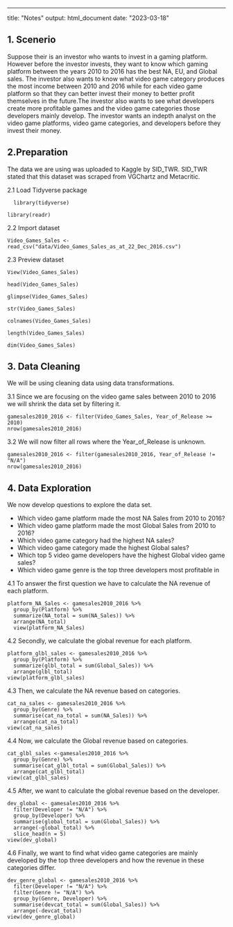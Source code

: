 ---
title: "Notes"
output: html_document
date: "2023-03-18"



## 1. Scenerio
            
Suppose their is an investor who wants to invest in a gaming platform. However before the       investor invests, they want to know which gaming platform between the years 2010 to 2016 has the best NA, EU, and Global sales. The investor also wants to know what video game category produces the most income between 2010 and 2016 while for each video game platform so that they can better invest their money to better profit themselves in the future.The investor also wants to see what developers create more profitable games and the video game categories those developers mainly develop. The investor wants an indepth analyst on the video game platforms, video game categories, and developers before they invest their money. 

## 2.Preparation
  The data we are using was uploaded to Kaggle by SID_TWR. SID_TWR stated that this dataset was      scraped from VGChartz and Metacritic.

2.1 Load Tidyverse package

```#install.packages("Tidyverse")
  library(tidyverse)
```

```{r}
library(readr) 
```


2.2 Import dataset  

```{r}
Video_Games_Sales <- read_csv("data/Video_Games_Sales_as_at_22_Dec_2016.csv")
```

2.3 Preview dataset
```{r}
View(Video_Games_Sales)
```

```{r}
head(Video_Games_Sales)
```


```{r}
glimpse(Video_Games_Sales)
```
```{r}
str(Video_Games_Sales)
```

```{r}
colnames(Video_Games_Sales)
```
```{r}
length(Video_Games_Sales)
```

```{r}
dim(Video_Games_Sales)
```

## 3. Data Cleaning

We will be using cleaning data using data transformations.

3.1 Since we are focusing on the video game sales between 2010 to 2016 we will shrink the data set by filtering it.

```{r}
gamesales2010_2016 <- filter(Video_Games_Sales, Year_of_Release >= 2010)
nrow(gamesales2010_2016)
```

3.2 We will now filter all rows where the Year_of_Release is unknown.

```{r}
gamesales2010_2016 <- filter(gamesales2010_2016, Year_of_Release != "N/A")
nrow(gamesales2010_2016)
```

## 4. Data Exploration
We now develop questions to explore the data set.
  * Which video game platform made the most NA Sales from 2010 to 2016?
  * Which video game platform made the most Global Sales from 2010 to 2016?
  * Which video game category had the highest NA sales?
  * Which video game category made the highest Global sales?
  * Which top 5 video game developers have the highest Global video game sales?
  * Which video game genre is the top three developers most profitable in

4.1 To answer the first question we have to calculate the NA revenue of each platform.

```{r}
platform_NA_Sales <- gamesales2010_2016 %>%
  group_by(Platform) %>%
  summarize(NA_total = sum(NA_Sales)) %>%
  arrange(NA_total)
  view(platform_NA_Sales)
```

4.2 Secondly, we calculate the global revenue for each platform.
```{r}
platform_glbl_sales <- gamesales2010_2016 %>%
  group_by(Platform) %>%
  summarize(glbl_total = sum(Global_Sales)) %>%
  arrange(glbl_total)
view(platform_glbl_sales)
```


4.3 Then, we calculate the NA revenue based on categories.
```{r}
cat_na_sales <- gamesales2010_2016 %>%
  group_by(Genre) %>%
  summarise(cat_na_total = sum(NA_Sales)) %>%
  arrange(cat_na_total)
view(cat_na_sales)
```


4.4 Now, we calculate the Global revenue based on categories.
```{r}
cat_glbl_sales <-gamesales2010_2016 %>%
  group_by(Genre) %>%
  summarise(cat_glbl_total = sum(Global_Sales)) %>%
  arrange(cat_glbl_total)
view(cat_glbl_sales)
```


4.5 After, we want to calculate the global revenue based on the developer.
```{r}
dev_global <- gamesales2010_2016 %>%
  filter(Developer != "N/A") %>%
  group_by(Developer) %>%
  summarise(global_total = sum(Global_Sales)) %>%
  arrange(-global_total) %>%
  slice_head(n = 5)
view(dev_global)
```



4.6 Finally, we want to find what video game categories are mainly developed by the top three developers and how the revenue in these categories differ.
```{r}
dev_genre_global <- gamesales2010_2016 %>%
  filter(Developer != "N/A") %>%
  filter(Genre != "N/A") %>%
  group_by(Genre, Developer) %>%
  summarise(devcat_total = sum(Global_Sales)) %>%
  arrange(-devcat_total)
view(dev_genre_global)
```



